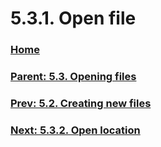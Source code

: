 # 5.3.1. Open file

### [Home](./00-home.md)
### [Parent: 5.3. Opening files](./05-03-00-opening-files.md)
### [Prev: 5.2. Creating new files](./05-02-creating-new-files.md)
### [Next: 5.3.2. Open location](./05-03-02-open-location.md)
